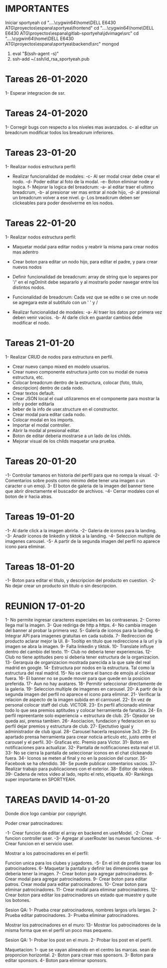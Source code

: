 # IMPORTANTES
Iniciar sportyeah
cd "..\..\cygwin64\home\DELL E6430 ATG\proyectos\espana\sportyea\frontend"
cd "..\..\cygwin64\home\DELL E6430 ATG\proyectos\espana\gitlab-sportyeha\jdvimage\src"
cd "..\..\cygwin64\home\DELL E6430 ATG\proyectos\espana\sportyea\backend\src"
mongod
1) eval "$(ssh-agent -s)"
2) ssh-add ~/.ssh/id_rsa_sportyeah.pub

# Tareas 26-01-2020
1- Esperar integracion de ssr.


# Tareas 24-01-2020
1- Corregir bugs con respecto a los niveles mas avanzados.
  c- al editar un breadcrum modificar todos los breadcrum inferiores.

# Tareas 23-01-20
1- Realizar nodos estructura perfil:
  * Realizar funcionalidad de modales:
    -c- Al ser modal crear debe crear el nodo.
    -d- Poder editar al foto de la modal.
    -e- Boton eliminar node y logica.
    f- Mejorar la logica del breadcrum: 
      -a- al editar traer el ultimo breadcrum, 
      -b- al presionar ver mas entrar al node hijo, 
      -d- al presional un breadcrum volver a ese nivel.
    g- Los breadcrum deben ser clickeables para poder devolverme en los nodos.

# Tareas 22-01-20
1- Realizar nodos estructura perfil:
  * Maquetar modal para editar nodos y reabrir la misma para crear nodos mas
    adentro
  * Crear boton para editar un nodo hijo, para editar el padre, y para crear nuevos nodos
  * Definir funcionalidad de breadcrum: array de string que lo separes por '/' en el ngOnInit debe separarlo y al mostrarlo poder navegar entre los distintos nodos. 

  * Funcionalidad de breadcrum: Cada vez que se edite o se cree un node se agregara este al subtitulo con un ' ' y /
  * Realizar funcionalidad de modales:
    -a- Al traer los datos por primera vez deben venir vacios.
    -b- Al darle click en guardar cambios debe modificar el nodo.

# Tareas 21-01-20
1- Realizar CRUD de nodos para estructura en perfil.
  * Crear nuevo campo mixed en modelo usuarios.
  * Crear nuevo componente estructura junto con su modal de nueva estructura, etc.
  * Colocar breadcrum dentro de la estructura, colocar (foto, titulo, descripcion) dentro de cada nodo.
  * Crear textos default.
  * Crear JSON local el cual utilizaremos en el componente para mostrar la info
    y poder editarla
  * beber de la info de user.structure en el constructor.
  * Crear modal para editar cada nodo.
  * Colocar modal en los imports.
  * Importar el modal controller.
  * Abrir la modal al presional editar.
  * Boton de editar deberia mostrarse a un lado de los childs. 
  * Mejorar visual de los childs maquetar una prueba.

# Tareas 20-01-20
-1- Controlar tamanos en historia del perfil para que no rompa la visual.
-2- Comentarios sobre posts como minimo debe tener una imagen o un caracter o un emoji.
3- El boton de galeria de la imagen del banner tiene que abrir directamente el buscador de archivos.
-4- Cerrar modales con el boton de ir hacia atras.

# Tareas 19-01-20
-1- Al darle click a la imagen abrirla.
-2- Galeria de iconos para la landing.
-3- Anadir iconos de linkedin y tiktok a la landing.
-4- Seleccion multiple de imagenes carousel.
-5- A partir de la segunda imagen del perfil no aparece icono para eliminar.

# Tareas 18-01-20
-1- Boton para editar el titulo, y descripcion del producto en cuestion.
-2- No dejar crear un producto sin titulo o sin descripcion.


# REUNION 17-01-20
1- No permite ingresar caracteres especiales en las contrasenas.
2- Correo llega mal la imagen.
3- Que rediriga de http a https.
4- No cambia imagen del banner al probar la primera vez.
5- Galeria de iconos para la landing.
6- Integrar API para imagenes gratuitas en cada subida.
7- Redireccion de producto aclarar mejor la UI.
8- Tooltip en titulo que redireccione a la url y la imagen se abra la imagen.
9- Falta linkedin y tiktok.
10- Translate influye dentro del cambio del texto.
11- Club no deberia tener experiencias.
12- Club no tiene aptitudes pero si deberia tener estructura de la organizacion.
13- Gerarquia de organizacion mostrada parecida a la que sale del real madrid en google.
14- Estructura por nodos en la estructura. Tal como la estructura del real madrid.
15- No se cierra el banco de emojis al clickear fuera.
16- El banner no se puede mover para que quede en la posicion preferida.
17- Aun no hay avatares.
18- Permitir seleccionar directamente de la galeria.
19- Seleccion multiple de imagenes en carousel.
20- A partir de la segunda imagen del perfil no aparece el icono para eliminar.
21- Verificar la relacion de aspecto de la imagen subida en el carrousel.
22- En vez de personal colocar staff del club. VICTOR.
23- En perfil aficionado eliminar todo lo que sea premios aptitudes y colocar herramienta de fanatica.
24- En perfil repreentante solo experiencia + estructura de club.
25- Ojeador se queda asi, prensa tambien.
26- Asociacion, fundacion y federacion en su perfil dejar premios y estructura de club.
27- Ejectutivo igual y administrador de club igual.
28- Carousel hacerla responsive 3x3. 
29- En apartado prensa herramienta para crear noticia articulo etc, justo entre el carousel y el perfil.
30- Graficas etc. Premio para Victor.
31- Boton en notificaciones para actualizar.
32- Pantalla de notificaciones esta mal el UI.
33- No se cierra la pantalla de seleccionar iconos en el chat clickeando fuera.
34- Iconos se meten al final y no en la posicion del cursor. 
35- Facebook se ha ofendido.
36- Se puede publicar comentarios vacios.
37- Realizar trabajo para publicaciones con el exterior.
38- Editor de videos. 
39- Cadena de retos video al lado, repito el reto, etiqueta.
40- Rankings super importante en SPORTYEAH.

# TAREAS DAVID 14-01-20

Donde dice logo cambiar por copyright.

Poder crear patrocinadores:

-1- Crear funcion de editar el array en backend en userModel.
-2- Crear funcion controller user.
-3- Agregar al userRouter las nuevas funciones.
-4- Crear funcion en el servicio user.

Mostrar a los patrocinadores en el perfil:

Funcion unica para los clubes y jugadores.
-5- En el init de profile traear los patrocinadores.
6- Maquetar la pantalla y definir las dimensiones que deberia tener la imagen.
7- Crear boton para agregar patrocinadores.
8- Crear modal para agregar patrocinadores.
9- Crear boton para editar patros. Crear modal para editar patrocinadores.
10- Crear boton para eliminar patrocinadores.
11- Crear modal para eliminar patrocinadores.
12- Crear boton para editar los patrocinadores un estado que muestre y quite los botones.

Sesion QA:
1- Prueba crear patrocinadores, nombres largos urls largas.
2- Prueba editar patrocinadores.
3- Prueba eliminar patrocinadores.

Mostrar los patrocinadores en el muro:
13- Mostrar los patrocinadores de la misma forma que en el perfil un poco mas pequeno.

Sesion QA:
1- Probar los post en el muro.
2- Probar los post en el perfil.



Maquetacion: 
1- que se vayan alineando en el centro las marcas. sean de proporcion horizontal.
2- Boton para crear mas sponsors.
3- Boton para editar sponsors.
4- Boton para eliminar sponsors. 

